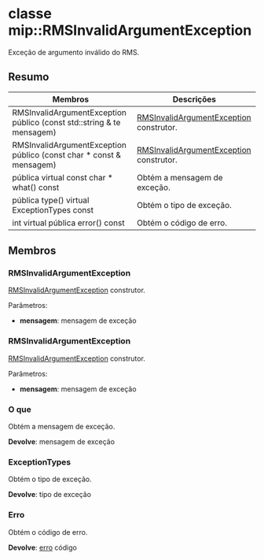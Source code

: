 # <a name="class-miprmsinvalidargumentexception"></a>classe mip::RMSInvalidArgumentException 
Exceção de argumento inválido do RMS.
  
## <a name="summary"></a>Resumo
 Membros                        | Descrições                                
--------------------------------|---------------------------------------------
 RMSInvalidArgumentException público (const std::string & te mensagem)  |  [RMSInvalidArgumentException](class_mip_rmsinvalidargumentexception.md) construtor.
 RMSInvalidArgumentException público (const char * const & mensagem)  |  [RMSInvalidArgumentException](class_mip_rmsinvalidargumentexception.md) construtor.
 pública virtual const char * what() const  |  Obtém a mensagem de exceção.
 pública type() virtual ExceptionTypes const  |  Obtém o tipo de exceção.
 int virtual pública error() const  |  Obtém o código de erro.
  
## <a name="members"></a>Membros
  
### <a name="rmsinvalidargumentexception"></a>RMSInvalidArgumentException
[RMSInvalidArgumentException](class_mip_rmsinvalidargumentexception.md) construtor.

Parâmetros:  
* **mensagem**: mensagem de exceção


  
### <a name="rmsinvalidargumentexception"></a>RMSInvalidArgumentException
[RMSInvalidArgumentException](class_mip_rmsinvalidargumentexception.md) construtor.

Parâmetros:  
* **mensagem**: mensagem de exceção


  
### <a name="what"></a>O que
Obtém a mensagem de exceção.

  
**Devolve**: mensagem de exceção
  
### <a name="exceptiontypes"></a>ExceptionTypes
Obtém o tipo de exceção.

  
**Devolve**: tipo de exceção
  
### <a name="error"></a>Erro
Obtém o código de erro.

  
**Devolve**: [erro](class_mip_error.md) código